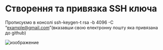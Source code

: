 # Створення та привязка SSH ключа

Прописуємо в консолі ssh-keygen-t rsa -b 4096 -C “example@gmail.com”(вказавши свою електронну пошту яка привязана до github)

![изображение](https://user-images.githubusercontent.com/50421230/124351957-1e3a8c00-dc06-11eb-9906-32b3e1e60a19.png)
